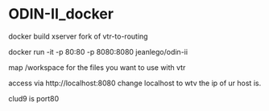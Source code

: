 # ODIN-II_docker
docker build xserver fork of vtr-to-routing

docker run -it -p 80:80 -p 8080:8080 jeanlego/odin-ii

map /workspace for the files you want to use with vtr

access via
http://localhost:8080
change localhost to wtv the ip of ur host is.

clud9 is port80
